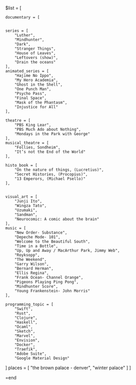 $list = [

	documentary = [


	series = [
		"Luther",
		"Mindhunter",
		"Dark",
		"Stranger Things",
		"House of Leaves",
		"Leftovers (show)",
		"Drain the oceans"
	],
	animated_series = [
		"Hajime No Ippo",
		"My Hero Academia",
		"Ghost in the Shell",
		"One Punch Man",
		"Psycho Pass",
		"Final Space",
		"Mask of the Phantasm",
		"Injustice for All"
	],

	theatre = [
		"PBS King Lear",
		"PBS Much Ado about Nothing",
		"Mondays in the Park with George"
	],
	musical_theatre = [
		"Follies, Sondheim",
		"It’s not the End of the World"
	],

	histo_book = [
		"On the nature of things, (Lucretius)",
		"Secret Histories, (Procopius)",
		"13 Emperors, (Michael Psello)"
	],


	visual_art = [
		"Junji Ito",
		"Wingza Tato",
		"Uzumaki",
		"Sandman",
		"Neurocomic: A comic about the brain"
	],
	music = [
		"New Order- Substance",
		"Depeche Mode- 101",
		"Welcome to the Beautiful South",
		"Time in a Bottle",
		"Up, Up and Away / MacArthur Park, Jimmy Web",
		"Royksopp",
		"The Weekend",
		"Garry Wilson",
		"Bernard Herman",
		"Ellis Regina",
		"Frank Ocean- Channel Orange",
		"Pigeons Playing Ping Pong",
		"Mindhunter Score",
		"Young Frankenstein- John Morris"
	],

	programming_topic = [
		"Swift",
		"Rust",
		"Clojure",
		"Haskell",
		"Ocaml",
		"Sketch",
		"Marvel",
		"Envision",
		"Docker",
		"Traefik",
		"Adobe Suite",
		"Google Material Design"
]
	places = [
		"the brown palace - denver",
		"winter palace"
	]
]

=end

